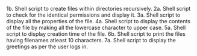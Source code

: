 1b. Shell script to create files within directories recursively.
2a. Shell script to check for the identical permissions and display it.
3a. Shell script to display all the properties of the file.
4a. Shell script to display the contents of the file by making all the lowercase character to upper case.
5a. Shell script to display creation time of the file.
6b. Shell script to print the files having filenames atleast 10 characters.
7a. Shell script to display the greetings as per the user logs in.
